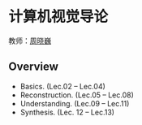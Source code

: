 # 计算机视觉导论

教师：[周晓巍](https://person.zju.edu.cn/xzhou)

## Overview

+ Basics. (Lec.02 – Lec.04)
+ Reconstruction. (Lec.05 – Lec.08)
+ Understanding. (Lec.09 – Lec.11)
+ Synthesis. (Lec. 12 – Lec.13)
